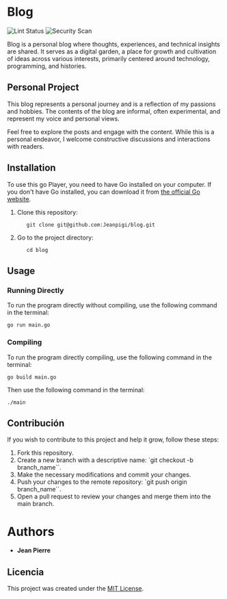 # Blog

![Lint Status](https://github.com/Jeanpigi/blog/actions/workflows/lint.yml/badge.svg)
![Security Scan](https://github.com/Jeanpigi/blog/actions/workflows/trivy.yml/badge.svg)

Blog is a personal blog where thoughts, experiences, and technical insights are shared. It serves as a digital garden, a place for growth and cultivation of ideas across various interests, primarily centered around technology, programming, and histories.

## Personal Project

This blog represents a personal journey and is a reflection of my passions and hobbies. The contents of the blog are informal, often experimental, and represent my voice and personal views.

Feel free to explore the posts and engage with the content. While this is a personal endeavor, I welcome constructive discussions and interactions with readers.

## Installation

To use this go Player, you need to have Go installed on your computer. If you don't have Go installed, you can download it from [the official Go website](https://golang.org/dl/).

1. Clone this repository:

   ```
      git clone git@github.com:Jeanpigi/blog.git
   ```

2. Go to the project directory:

   ```
      cd blog
   ```

## Usage

### Running Directly

To run the program directly without compiling, use the following command in the terminal:

    go run main.go

### Compiling

To run the program directly compiling, use the following command in the terminal:

    go build main.go

Then use the following command in the terminal:

    ./main

## Contribución

If you wish to contribute to this project and help it grow, follow these steps:

1. Fork this repository.
2. Create a new branch with a descriptive name: `git checkout -b branch_name``.
3. Make the necessary modifications and commit your changes.
4. Push your changes to the remote repository: `git push origin branch_name``.
5. Open a pull request to review your changes and merge them into the main branch.

# Authors

- **Jean Pierre**

## Licencia

This project was created under the [MIT License](https://opensource.org/licenses/MIT).